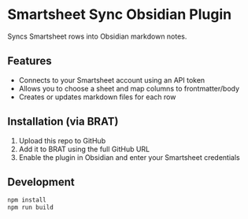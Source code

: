 # Smartsheet Sync Obsidian Plugin

Syncs Smartsheet rows into Obsidian markdown notes.

## Features

- Connects to your Smartsheet account using an API token
- Allows you to choose a sheet and map columns to frontmatter/body
- Creates or updates markdown files for each row

## Installation (via BRAT)

1. Upload this repo to GitHub
2. Add it to BRAT using the full GitHub URL
3. Enable the plugin in Obsidian and enter your Smartsheet credentials

## Development

```bash
npm install
npm run build
```
